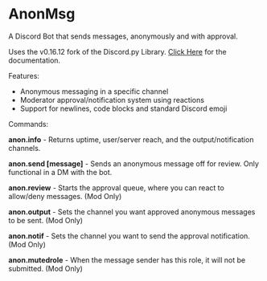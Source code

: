# AnonMsg
A Discord Bot that sends messages, anonymously and with approval.

Uses the v0.16.12 fork of the Discord.py Library. [Click Here](https://discordpy.readthedocs.io/en/v0.16.12/index.html) for the documentation.

Features:
- Anonymous messaging in a specific channel
- Moderator approval/notification system using reactions
- Support for newlines, code blocks and standard Discord emoji

Commands:

<b>anon.info</b> - Returns uptime, user/server reach, and the output/notification channels.

<b>anon.send [message]</b> - Sends an anonymous message off for review. Only functional in a DM with the bot.

<b>anon.review</b> - Starts the approval queue, where you can react to allow/deny messages. (Mod Only)

<b>anon.output</b> - Sets the channel you want approved anonymous messages to be sent. (Mod Only)

<b>anon.notif</b> - Sets the channel you want to send the approval notification. (Mod Only)

<b>anon.mutedrole</b> - When the message sender has this role, it will not be submitted. (Mod Only)
